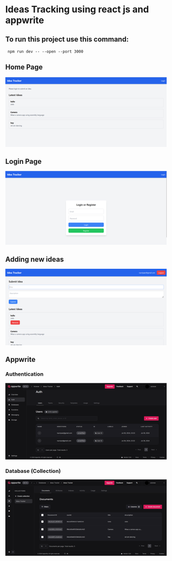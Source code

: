 # Ideas Tracking using react js and appwrite


## To run this project use this command:

```
 npm run dev -- --open --port 3000
```

## Home Page
![alt text](image.png)

## Login Page
![alt text](image-1.png)


## Adding new ideas
![alt text](image-2.png)


## Appwrite


### Authentication

![auth](image-4.png)

### Database (Collection)

![alt text](image-3.png)